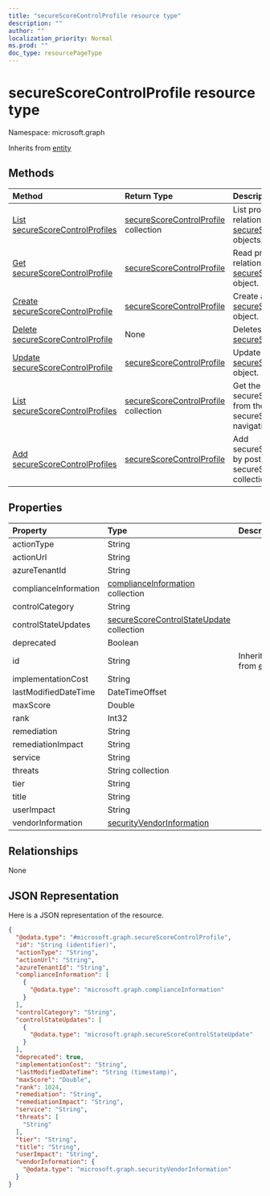 ```yaml
---
title: "secureScoreControlProfile resource type"
description: ""
author: ""
localization_priority: Normal
ms.prod: ""
doc_type: resourcePageType
---
```


# secureScoreControlProfile resource type


Namespace: microsoft.graph




Inherits from [entity](../resources/entity.md)

## Methods
|Method|Return Type|Description|
|:---|:---|:---|
|[List secureScoreControlProfiles](../api/securescorecontrolprofile-list.md)|[secureScoreControlProfile](../resources/securescorecontrolprofile.md) collection|List properties and relationships of the [secureScoreControlProfile](../resources/securescorecontrolprofile.md) objects.|
|[Get secureScoreControlProfile](../api/securescorecontrolprofile-get.md)|[secureScoreControlProfile](../resources/securescorecontrolprofile.md)|Read properties and relationships of the [secureScoreControlProfile](../resources/securescorecontrolprofile.md) object.|
|[Create secureScoreControlProfile](../api/securescorecontrolprofile-create.md)|[secureScoreControlProfile](../resources/securescorecontrolprofile.md)|Create a new [secureScoreControlProfile](../resources/securescorecontrolprofile.md) object.|
|[Delete secureScoreControlProfile](../api/securescorecontrolprofile-delete.md)|None|Deletes a [secureScoreControlProfile](../resources/securescorecontrolprofile.md).|
|[Update secureScoreControlProfile](../api/securescorecontrolprofile-update.md)|[secureScoreControlProfile](../resources/securescorecontrolprofile.md)|Update the properties of a [secureScoreControlProfile](../resources/securescorecontrolprofile.md) object.|
|[List secureScoreControlProfiles](../api/security-list-securescorecontrolprofiles.md)|[secureScoreControlProfile](../resources/securescorecontrolprofile.md) collection|Get the secureScoreControlProfiles from the secureScoreControlProfiles navigation property.|
|[Add secureScoreControlProfiles](../api/security-post-securescorecontrolprofiles.md)|[secureScoreControlProfile](../resources/securescorecontrolprofile.md)|Add secureScoreControlProfiles by posting to the secureScoreControlProfiles collection.|

## Properties
|Property|Type|Description|
|:---|:---|:---|
|actionType|String||
|actionUrl|String||
|azureTenantId|String||
|complianceInformation|[complianceInformation](../resources/complianceinformation.md) collection||
|controlCategory|String||
|controlStateUpdates|[secureScoreControlStateUpdate](../resources/securescorecontrolstateupdate.md) collection||
|deprecated|Boolean||
|id|String| Inherited from [entity](../resources/entity.md)|
|implementationCost|String||
|lastModifiedDateTime|DateTimeOffset||
|maxScore|Double||
|rank|Int32||
|remediation|String||
|remediationImpact|String||
|service|String||
|threats|String collection||
|tier|String||
|title|String||
|userImpact|String||
|vendorInformation|[securityVendorInformation](../resources/securityvendorinformation.md)||

## Relationships
None

## JSON Representation
Here is a JSON representation of the resource.
<!-- {
  "blockType": "resource",
  "keyProperty": "id",
  "@odata.type": "microsoft.graph.secureScoreControlProfile",
  "baseType": "microsoft.graph.entity",
  "openType": true
}
-->
``` json
{
  "@odata.type": "#microsoft.graph.secureScoreControlProfile",
  "id": "String (identifier)",
  "actionType": "String",
  "actionUrl": "String",
  "azureTenantId": "String",
  "complianceInformation": [
    {
      "@odata.type": "microsoft.graph.complianceInformation"
    }
  ],
  "controlCategory": "String",
  "controlStateUpdates": [
    {
      "@odata.type": "microsoft.graph.secureScoreControlStateUpdate"
    }
  ],
  "deprecated": true,
  "implementationCost": "String",
  "lastModifiedDateTime": "String (timestamp)",
  "maxScore": "Double",
  "rank": 1024,
  "remediation": "String",
  "remediationImpact": "String",
  "service": "String",
  "threats": [
    "String"
  ],
  "tier": "String",
  "title": "String",
  "userImpact": "String",
  "vendorInformation": {
    "@odata.type": "microsoft.graph.securityVendorInformation"
  }
}
```

